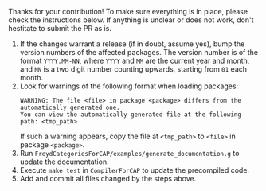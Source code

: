 Thanks for your contribution! To make sure everything is in place, please check the instructions below.
If anything is unclear or does not work, don't hestitate to submit the PR as is.

1. If the changes warrant a release (if in doubt, assume yes), bump the version numbers of the affected packages.
   The version number is of the format `YYYY.MM-NN`, where `YYYY` and `MM` are the current year and month, and `NN` is a two digit number counting upwards, starting from `01` each month.
2. Look for warnings of the following format when loading packages:
   ```
   WARNING: The file <file> in package <package> differs from the automatically generated one.
   You can view the automatically generated file at the following path: <tmp_path>
   ```
   If such a warning appears, copy the file at `<tmp_path>` to `<file>` in package `<package>`.
3. Run `FreydCategoriesForCAP/examples/generate_documentation.g` to update the documentation.
4. Execute `make test` in `CompilerForCAP` to update the precompiled code.
5. Add and commit all files changed by the steps above.
